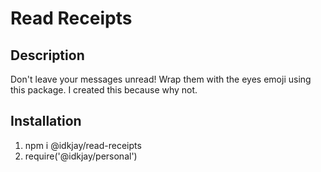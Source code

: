 # Read Receipts

## Description

Don't leave your messages unread! Wrap them with the eyes emoji using this package. I created this because why not.

##  Installation

1. npm i @idkjay/read-receipts
2. require('@idkjay/personal')

